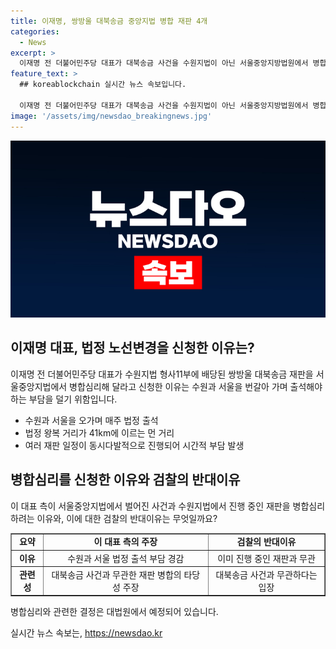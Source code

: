 ```yaml
---
title: 이재명, 쌍방울 대북송금 중앙지법 병합 재판 4개
categories:
  - News
excerpt: >
  이재명 전 더불어민주당 대표가 대북송금 사건을 수원지법이 아닌 서울중앙지방법원에서 병합심리해 달라는 신청서를 제출했다. 이 사건은 이 대표에게 추가로 벌어진 사건들과 함께 중앙지법에서 진행 중이며, 병합심리를 신청한 것은 수원과 서울을 오가는 부담을 피하기 위한 조치라고 전해졌다. 이에 검찰은 대법원에 병합심리 반대 의견서를 제출할 예정이다.
feature_text: >
  ## koreablockchain 실시간 뉴스 속보입니다.

  이재명 전 더불어민주당 대표가 대북송금 사건을 수원지법이 아닌 서울중앙지방법원에서 병합심리해 달라는 신청서를 제출했다. 이 사건은 이 대표에게 추가로 벌어진 사건들과 함께 중앙지법에서 진행 중이며, 병합심리를 신청한 것은 수원과 서울을 오가는 부담을 피하기 위한 조치라고 전해졌다. 이에 검찰은 대법원에 병합심리 반대 의견서를 제출할 예정이다.
image: '/assets/img/newsdao_breakingnews.jpg'
---
```


<p><img src="/assets/img/newsdao_breakingnews.jpg" alt="koreablockchain 속보" /></p>

<h2 data-ke-size="size26">이재명 대표, 법정 노선변경을 신청한 이유는?</h2>

<p data-ke-size="size16">이재명 전 더불어민주당 대표가 수원지법 형사11부에 배당된 쌍방울 대북송금 재판을 서울중앙지법에서 병합심리해 달라고 신청한 이유는 수원과 서울을 번갈아 가며 출석해야 하는 부담을 덜기 위함입니다.</p>

<ul>
  <li>수원과 서울을 오가며 매주 법정 출석</li>
  <li>법정 왕복 거리가 41km에 이르는 먼 거리</li>
  <li>여러 재판 일정이 동시다발적으로 진행되어 시간적 부담 발생</li>
</ul>

<h2 data-ke-size="size26">병합심리를 신청한 이유와 검찰의 반대이유</h2>

<p data-ke-size="size16">이 대표 측이 서울중앙지법에서 벌어진 사건과 수원지법에서 진행 중인 재판을 병합심리하려는 이유와, 이에 대한 검찰의 반대이유는 무엇일까요?</p>

<table style="width: 100%;" border="1">
<tbody>
<tr>
<td style="text-align: center; height: 17px;"><b>요약</b></td>
<td style="text-align: center; height: 17px;"><b>이 대표 측의 주장</b></td>
<td style="text-align: center; height: 17px;"><b>검찰의 반대이유</b></td>
</tr>
<tr>
<td style="text-align: center; height: 17px;"><b>이유</b></td>
<td style="text-align: center; height: 17px;">수원과 서울 법정 출석 부담 경감</td>
<td style="text-align: center; height: 17px;">이미 진행 중인 재판과 무관</td>
</tr>
<tr>
<td style="text-align: center; height: 17px;"><b>관련성</b></td>
<td style="text-align: center; height: 17px;">대북송금 사건과 무관한 재판 병합의 타당성 주장</td>
<td style="text-align: center; height: 17px;">대북송금 사건과 무관하다는 입장</td>
</tr>
</tbody>
</table>

<p data-ke-size="size16">병합심리와 관련한 결정은 대법원에서 예정되어 있습니다.</p>
실시간 뉴스 속보는, <a href="https://newsdao.kr" rel="dofollow">https://newsdao.kr</a>


